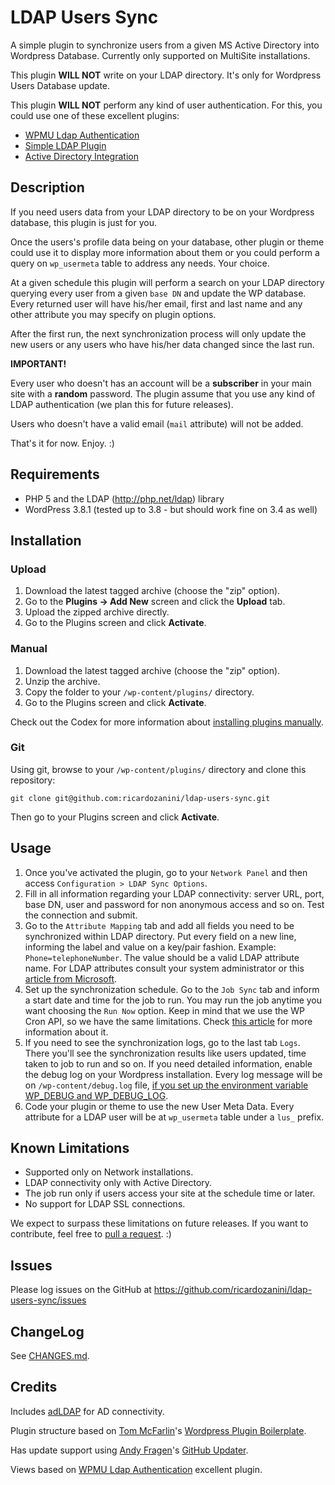 # LDAP Users Sync

A simple plugin to synchronize users from a given MS Active Directory into Wordpress Database. Currently only supported on MultiSite installations.

This plugin **WILL NOT** write on your LDAP directory. It's only for Wordpress Users Database update.

This plugin **WILL NOT** perform any kind of user authentication. For this, you could use one of these excellent plugins: 

 * [WPMU Ldap Authentication](http://wordpress.org/plugins/wpmuldap/)
 * [Simple LDAP Plugin](https://wordpress.org/plugins/simple-ldap-login/)
 * [Active Directory Integration](https://wordpress.org/plugins/active-directory-integration/)

## Description

If you need users data from your LDAP directory to be on your Wordpress database, this plugin is just for you. 

Once the users's profile data being on your database, other plugin or theme could use it to display more information about them or you could perform a query on `wp_usermeta` table to address any needs. Your choice.

At a given schedule this plugin will perform a search on your LDAP directory querying every user from a given `base DN` and update the WP database. Every returned user will have his/her email, first and last name and any other attribute you may specify on plugin options.

After the first run, the next synchronization process will only update the new users or any users who have his/her data changed since the last run.

**IMPORTANT!**

Every user who doesn't has an account will be a **subscriber** in your main site with a **random** password. The plugin assume that you use any kind of LDAP authentication (we plan this for future releases).

Users who doesn't have a valid email (`mail` attribute) will not be added.

That's it for now. Enjoy. :)

## Requirements
 * PHP 5 and the LDAP (http://php.net/ldap) library
 * WordPress 3.8.1 (tested up to 3.8 - but should work fine on 3.4 as well)

## Installation

### Upload

1. Download the latest tagged archive (choose the "zip" option).
2. Go to the __Plugins -> Add New__ screen and click the __Upload__ tab.
3. Upload the zipped archive directly.
4. Go to the Plugins screen and click __Activate__.

### Manual

1. Download the latest tagged archive (choose the "zip" option).
2. Unzip the archive.
3. Copy the folder to your `/wp-content/plugins/` directory.
4. Go to the Plugins screen and click __Activate__.

Check out the Codex for more information about [installing plugins manually](http://codex.wordpress.org/Managing_Plugins#Manual_Plugin_Installation).

### Git

Using git, browse to your `/wp-content/plugins/` directory and clone this repository:

`git clone git@github.com:ricardozanini/ldap-users-sync.git`

Then go to your Plugins screen and click __Activate__.

## Usage

1. Once you've activated the plugin, go to your `Network Panel` and then access `Configuration > LDAP Sync Options`. 
2. Fill in all information regarding your LDAP connectivity: server URL, port, base DN, user and password for non anonymous access and so on. Test the connection and submit. 
3. Go to the `Attribute Mapping` tab and add all fields you need to be synchronized within LDAP directory. Put every field on a new line, informing the label and value on a key/pair fashion. Example: `Phone=telephoneNumber`. The value should be a valid LDAP attribute name. For LDAP attributes consult your system administrator or this [article from Microsoft](http://support.microsoft.com/kb/257203).
4. Set up the synchronization schedule. Go to the `Job Sync` tab and inform a start date and time for the job to run. You may run the job anytime you want choosing the `Run Now` option. Keep in mind that we use the WP Cron API, so we have the same limitations. Check [this article](https://codex.wordpress.org/Function_Reference/wp_schedule_event) for more information about it.
5. If you need to see the synchronization logs, go to the last tab `Logs`. There you'll see the synchronization results like users updated, time taken to job to run and so on. If you need detailed information, enable the debug log on your Wordpress installation. Every log message will be on `/wp-content/debug.log` file, [if you set up the environment variable WP_DEBUG and WP_DEBUG_LOG](https://codex.wordpress.org/Debugging_in_WordPress).
6. Code your plugin or theme to use the new User Meta Data. Every attribute for a LDAP user will be at `wp_usermeta` table under a `lus_` prefix.

## Known Limitations

 * Supported only on Network installations.
 * LDAP connectivity only with Active Directory.
 * The job run only if users access your site at the schedule time or later.
 * No support for LDAP SSL connections.

We expect to surpass these limitations on future releases. If you want to contribute, feel free to [pull a request](https://github.com/ricardozanini/ldap-users-sync/pulls). :)

## Issues

Please log issues on the GitHub at https://github.com/ricardozanini/ldap-users-sync/issues

## ChangeLog

See [CHANGES.md](CHANGES.md).

## Credits

Includes [adLDAP](https://github.com/adldap/adLDAP) for AD connectivity.

Plugin structure based on [Tom McFarlin](https://github.com/tommcfarlin)'s [Wordpress Plugin Boilerplate](https://github.com/tommcfarlin/WordPress-Plugin-Boilerplate).

Has update support using [Andy Fragen](https://github.com/afragen)'s [GitHub Updater](https://github.com/afragen/github-updater).

Views based on [WPMU Ldap Authentication](http://wordpress.org/plugins/wpmuldap/) excellent plugin.
